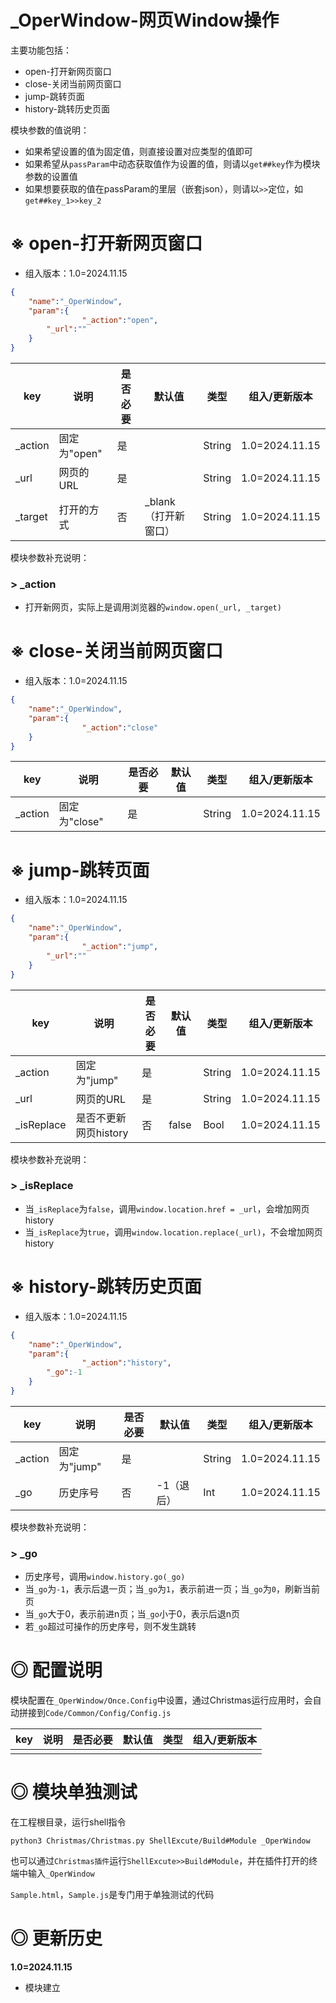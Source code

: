 # _OperWindow-网页Window操作

主要功能包括：
- open-打开新网页窗口
- close-关闭当前网页窗口
- jump-跳转页面
- history-跳转历史页面

模块参数的值说明：

- 如果希望设置的值为固定值，则直接设置对应类型的值即可
- 如果希望从`passParam`中动态获取值作为设置的值，则请以`get##key`作为模块参数的设置值
- 如果想要获取的值在passParam的里层（嵌套json），则请以`>>`定位，如`get##key_1>>key_2`

# ※ open-打开新网页窗口

- 组入版本：1.0=2024.11.15

```json
{
    "name":"_OperWindow",
    "param":{
				"_action":"open",
      	"_url":""
    }
}
```

| key           | 说明                                                | 是否必要 | 默认值 | 类型   | 组入/更新版本  |
| ------------- | --------------------------------------------------- | -------- | ------ | ------ | -------------- |
| _action    | 固定为"open"                            | 是       |        | String | 1.0=2024.11.15 |
| _url | 网页的URL | 是 | | String | 1.0=2024.11.15 |
| _target | 打开的方式 | 否 | _blank（打开新窗口） | String | 1.0=2024.11.15 |

模块参数补充说明：

### > _action

- 打开新网页，实际上是调用浏览器的`window.open(_url, _target)`

# ※ close-关闭当前网页窗口

- 组入版本：1.0=2024.11.15

```json
{
    "name":"_OperWindow",
    "param":{
				"_action":"close"
    }
}
```

| key     | 说明          | 是否必要 | 默认值 | 类型   | 组入/更新版本  |
| ------- | ------------- | -------- | ------ | ------ | -------------- |
| _action | 固定为"close" | 是       |        | String | 1.0=2024.11.15 |

# ※ jump-跳转页面

- 组入版本：1.0=2024.11.15

```json
{
    "name":"_OperWindow",
    "param":{
				"_action":"jump",
      	"_url":""
    }
}
```

| key        | 说明                  | 是否必要 | 默认值 | 类型   | 组入/更新版本  |
| ---------- | --------------------- | -------- | ------ | ------ | -------------- |
| _action    | 固定为"jump"          | 是       |        | String | 1.0=2024.11.15 |
| _url       | 网页的URL             | 是       |        | String | 1.0=2024.11.15 |
| _isReplace | 是否不更新网页history | 否       | false  | Bool   | 1.0=2024.11.15 |

模块参数补充说明：

### > _isReplace

- 当`_isReplace`为`false`，调用`window.location.href = _url`，会增加网页history
- 当`_isReplace`为`true`，调用`window.location.replace(_url)`，不会增加网页history

# ※ history-跳转历史页面

- 组入版本：1.0=2024.11.15

```json
{
    "name":"_OperWindow",
    "param":{
				"_action":"history",
      	"_go":-1
    }
}
```

| key     | 说明         | 是否必要 | 默认值     | 类型   | 组入/更新版本  |
| ------- | ------------ | -------- | ---------- | ------ | -------------- |
| _action | 固定为"jump" | 是       |            | String | 1.0=2024.11.15 |
| _go     | 历史序号     | 否       | -1（退后） | Int    | 1.0=2024.11.15 |

模块参数补充说明：

### > _go

- 历史序号，调用`window.history.go(_go)`
- 当`_go`为`-1`，表示后退一页；当`_go`为`1`，表示前进一页；当`_go`为`0`，刷新当前页
- 当`_go`大于0，表示前进n页；当`_go`小于0，表示后退n页
- 若`_go`超过可操作的历史序号，则不发生跳转

# ◎ 配置说明

模块配置在`_OperWindow/Once.Config`中设置，通过Christmas运行应用时，会自动拼接到`Code/Common/Config/Config.js`

| key                                       | 说明                                                 | 是否必要 | 默认值 | 类型   | 组入/更新版本  |
| ----------------------------------------- | ---------------------------------------------------- | -------- | ------ | ------ | -------------- |
|      |      |          |        |      |               |


# ◎ 模块单独测试

在工程根目录，运行shell指令

```
python3 Christmas/Christmas.py ShellExcute/Build#Module _OperWindow
```

也可以通过`Christmas插件`运行`ShellExcute>>Build#Module`，并在插件打开的终端中输入`_OperWindow`

`Sample.html`，`Sample.js`是专门用于单独测试的代码

# ◎ 更新历史

**1.0=2024.11.15**

- 模块建立
